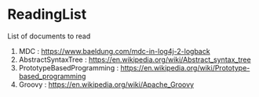 # ReadingList
List of documents to read
1. MDC  : https://www.baeldung.com/mdc-in-log4j-2-logback
2. AbstractSyntaxTree : https://en.wikipedia.org/wiki/Abstract_syntax_tree
3. PrototypeBasedProgramming : https://en.wikipedia.org/wiki/Prototype-based_programming
4. Groovy : https://en.wikipedia.org/wiki/Apache_Groovy
